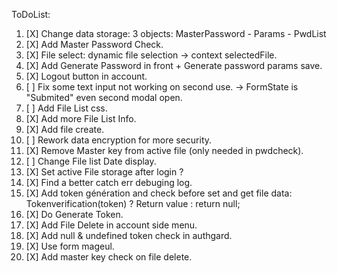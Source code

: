 ToDoList:

1. [X] Change data storage: 3 objects: MasterPassword - Params - PwdList
2. [X] Add Master Password Check.
3. [X] File select: dynamic file selection -> context selectedFile.
4. [X] Add Generate Password in front + Generate password params save.
5. [X] Logout button in account.
6. [ ] Fix some text input not working on second use. -> FormState is "Submited" even second modal open.
7. [ ] Add File List css.
8. [X] Add more File List Info.
9. [X] Add file create.
10. [ ] Rework data encryption for more security.
11. [X] Remove Master key from active file (only needed in pwdcheck).
12. [ ] Change File list Date display.
13. [X] Set active File storage after login ?
14. [X] Find a better catch err debuging log.
15. [X] Add token génération and check before set and get file data: Tokenverification(token) ? Return value : return null;
16. [X] Do Generate Token.
17. [X] Add File Delete in account side menu.
18. [X] Add null & undefined token check in authgard.
19. [X] Use form mageul.
20. [X] Add master key check on file delete.